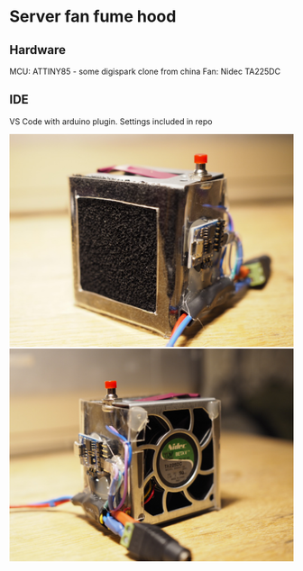 # Server fan fume hood

## Hardware
MCU: ATTINY85 - some digispark clone from china
Fan: Nidec  TA225DC 

## IDE
VS Code with arduino plugin. Settings included in repo


![Front](https://github.com/tobalr/server_fan_fumehood/raw/master/pictures/front.JPG)
![Back](https://github.com/tobalr/server_fan_fumehood/raw/master/pictures/back.JPG)

